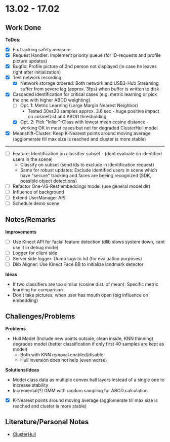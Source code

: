 # 13.02 - 17.02

## Work Done

**ToDos:**
- [x] Fix tracking safety measure
- [x] Request Handler: Implement priority queue (for ID-requests and profile picture updates)
- [x] Bugfix: Profile picture of 2nd person not displayed (in case he leaves right after initialization)
- [x] Test network recording
	- [x] Network storage ordered: Both network and USB3-Hub Streaming suffer from severe lag (approx. 3fps) when buffer is written to disk

- [x] Cascaded identification for critical cases (e.g. metric learning or pick the one with higher ABOD weighting)
	- [ ] Opt. 1: Metric Learning (Large Margin Nearest Neighbor)
		- Tested 30vs30 samples approx. 3.6 sec - huge positive impact on cosineDist and ABOD thresholding
	- [x] Opt. 2: Pick "Inlier"-Class with lowest mean cosine distance - working OK in most cases but not for degraded ClusterHull model
- [x] Meanshift-Cluster: Keep K-Nearest points around moving average (agglomerate till max size is reached and cluster is more stable)

--------
- [ ] Feature: Identification on classifier subset - (dont evaluate on identified users in the scene)
	- Classify on subset (send ids to exclude in identification request)
	- Same for robust updates: Exclude identified users in scene which have "secure" tracking and faces are beeing recognized (SDK, possible object detections)
- [ ] Refactor One-VS-Rest embeddings model (use general model dir)
- [ ] Influence of background
- [ ] Extend UserManager API
- [ ] Schedule demo scene

## Notes/Remarks
	
**Improvements**

- [ ] Use Kinect API for facial feature detection (dlib slows system down, cant use it in debug mode)
- [ ] Logger for client side
- [ ] Server side logger: Dump logs to hd (for evaluation purposes)
- [ ] Dlib Aligner: Use Kinect Face BB to initialize landmark detector

**Ideas**
- If two classifiers are too similar (cosine dist. of mean): Specific metric learning for comparison
- Don't take pictures, when user has mouth open (big influence on embedding)


## Challenges/Problems

**Problems**
- Hull Model (Include new points outside, clean inside, KNN thinning) degrades model (better classification if only first 40 samples are kept as model)
	- Both with KNN removal enabled/disable
	- Hull inversion does not help (even worse)
	
**Solutions/Ideas**
- Model class data as multiple convex hall layers instead of a single one to increase stability
- Incremental(?) GMM with random sampling for ABOD calculation
- [x] K-Nearest points around moving average (agglomerate till max size is reached and cluster is more stable)
	
## Literature/Personal Notes
- [ClusterHull](https://www.cs.ucsb.edu/~suri/psdir/icde06.pdf)